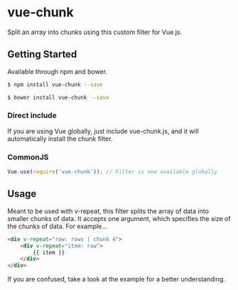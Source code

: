 # vue-chunk

Split an array into chunks using this custom filter for Vue.js.

## Getting Started

Available through npm and bower.

```bash
$ npm install vue-chunk --save
```

```bash
$ bower install vue-chunk --save
```

### Direct include

If you are using Vue globally, just include vue-chunk.js, and it will automatically install the chunk filter.

### CommonJS

```js
Vue.use(require('vue-chunk')); // Filter is now available globally
```

## Usage

Meant to be used with v-repeat, this filter splits the array of data into smaller chunks of data. It accepts one argument, which specifies the size of the chunks of data. For example...

```html
<div v-repeat="row: rows | chunk 4">
	<div v-repeat="item: row">
		{{ item }}
	</div>
</div>
```

If you are confused, take a look at the example for a better understanding.